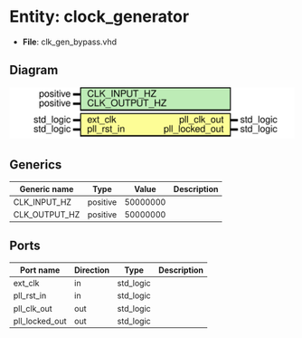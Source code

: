 # Entity: clock_generator

- **File**: clk_gen_bypass.vhd
## Diagram

![Diagram](clk_gen_bypass.svg "Diagram")
## Generics

| Generic name  | Type     | Value    | Description |
| ------------- | -------- | -------- | ----------- |
| CLK_INPUT_HZ  | positive | 50000000 |             |
| CLK_OUTPUT_HZ | positive | 50000000 |             |
## Ports

| Port name      | Direction | Type      | Description |
| -------------- | --------- | --------- | ----------- |
| ext_clk        | in        | std_logic |             |
| pll_rst_in     | in        | std_logic |             |
| pll_clk_out    | out       | std_logic |             |
| pll_locked_out | out       | std_logic |             |
